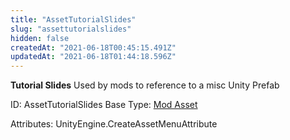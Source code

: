 ```yaml
---
title: "AssetTutorialSlides"
slug: "assettutorialslides"
hidden: false
createdAt: "2021-06-18T00:45:15.491Z"
updatedAt: "2021-06-18T01:44:18.596Z"
---
```

**Tutorial Slides**
Used by mods to reference to a misc Unity Prefab

ID: AssetTutorialSlides
Base Type: [Mod Asset](doc:modasset)


Attributes:
UnityEngine.CreateAssetMenuAttribute